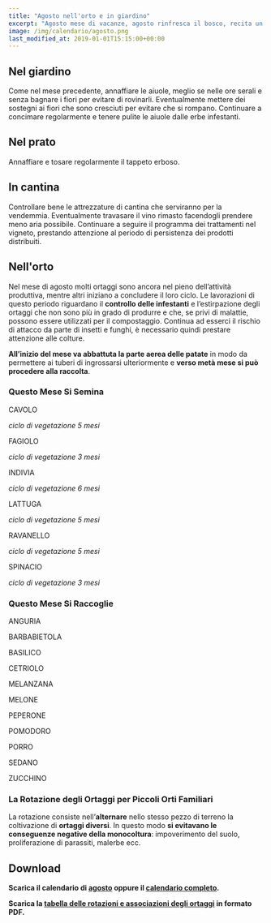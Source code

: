 ```yaml
---
title: "Agosto nell'orto e in giardino"
excerpt: "Agosto mese di vacanze, agosto rinfresca il bosco, recita un detto popolare, ma anche questo mese si devono annaffiare le aiuole e compiere i lavori nell'orto."
image: /img/calendario/agosto.png
last_modified_at: 2019-01-01T15:15:00+00:00
---
```

## Nel giardino
Come nel mese precedente, annaffiare le aiuole, meglio se nelle ore serali e
senza bagnare i fiori per evitare di rovinarli.
Eventualmente mettere dei sostegni ai
fiori che sono cresciuti per evitare che si rompano.
Continuare a concimare regolarmente e tenere pulite le aiuole
dalle erbe infestanti.

## Nel prato
Annaffiare e tosare regolarmente il tappeto erboso.

## In cantina
Controllare bene le attrezzature di cantina che
serviranno per la vendemmia.
Eventualmente travasare il vino
rimasto facendogli prendere meno
aria possibile. Continuare a seguire il
programma dei trattamenti nel vigneto,
prestando attenzione al periodo di
persistenza dei prodotti distribuiti.

## Nell'orto
Nel mese di agosto molti ortaggi sono ancora nel pieno dell’attività produttiva,
mentre altri iniziano a concludere il loro ciclo.
Le lavorazioni di questo periodo riguardano il **controllo delle infestanti** e
l’estirpazione degli ortaggi che non sono più in grado di produrre e che, se privi
di malattie, possono essere utilizzati per il compostaggio.
Continua ad esserci il rischio di attacco da parte di insetti e funghi, è
necessario quindi prestare attenzione alle colture.

**All’inizio del mese va abbattuta la parte aerea delle patate** in modo da
permettere ai tuberi di ingrossarsi ulteriormente e **verso metà mese si può
procedere alla raccolta**.

### Questo Mese Si Semina
CAVOLO

*ciclo di vegetazione 5 mesi*

FAGIOLO

*ciclo di vegetazione 3 mesi*


INDIVIA

*ciclo di vegetazione 6 mesi*

LATTUGA

*ciclo di vegetazione 5 mesi*

RAVANELLO

*ciclo di vegetazione 5 mesi*

SPINACIO

*ciclo di vegetazione 3 mesi*


### Questo Mese Si Raccoglie
ANGURIA

BARBABIETOLA

BASILICO

CETRIOLO

MELANZANA

MELONE

PEPERONE

POMODORO

PORRO

SEDANO

ZUCCHINO

### La Rotazione degli Ortaggi per Piccoli Orti Familiari
La rotazione consiste nell’**alternare** nello stesso pezzo di terreno la coltivazione di **ortaggi diversi**. In questo modo **si evitavano le conseguenze negative della monocoltura**: impoverimento del suolo, proliferazione di parassiti, malerbe ecc.

## Download
**Scarica il calendario di [agosto](/download/calendari/2019/pg_0008.pdf "download pdf calendario e lunario di agosto 2019") oppure il [calendario completo](/calendario-di-giardinaggio/ "calendario di giardinaggio").**

**Scarica la [tabella delle rotazioni e associazioni degli ortaggi](/download/la-rotazione-degli-ortaggi-per-piccoli-orti-familiari.pdf "La Rotazione degli Ortaggi per Piccoli Orti Familiari") in formato PDF.**
